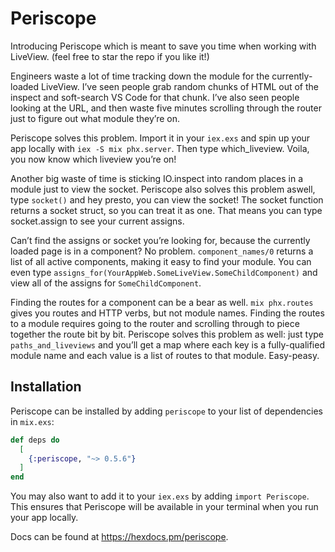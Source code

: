 # Periscope

Introducing Periscope which is meant to save you time when working with LiveView.
(feel free to star the repo if you like it!)

Engineers waste a lot of time tracking down the module for the currently-loaded LiveView. I’ve seen people grab random chunks of HTML out of the inspect and soft-search VS Code for that chunk. I’ve also seen people looking at the URL, and then waste five minutes scrolling through the router just to figure out what module they’re on.

Periscope solves this problem. Import it in your `iex.exs` and spin up your app locally with `iex -S mix phx.server`. Then type which_liveview. Voila, you now know which liveview you’re on!

Another big waste of time is sticking IO.inspect into random places in a module just to view the socket. Periscope also solves this problem aswell, type `socket()` and hey presto, you can view the socket! The socket function returns a socket struct, so you can treat it as one. That means you can type socket.assign to see your current assigns.

Can’t find the assigns or socket you’re looking for, because the currently loaded page is in a component? No problem. `component_names/0` returns a list of all active components, making it easy to find your module. You can even type `assigns_for(YourAppWeb.SomeLiveView.SomeChildComponent)` and view all of the assigns for `SomeChildComponent`.

Finding the routes for a component can be a bear as well. `mix phx.routes` gives you routes and HTTP verbs, but not module names. Finding the routes to a module requires going to the router and scrolling through to piece together the route bit by bit. Periscope solves this problem as well: just type `paths_and_liveviews` and you’ll get a map where each key is a fully-qualified module name and each value is a list of routes to that module. Easy-peasy.

## Installation

Periscope can be installed by adding `periscope` to your list of dependencies in `mix.exs`:

```elixir
def deps do
  [
    {:periscope, "~> 0.5.6"}
  ]
end
```

You may also want to add it to your `iex.exs` by adding `import Periscope`. This ensures that Periscope will be available in your terminal when you run your app locally.

Docs can be found at <https://hexdocs.pm/periscope>.

